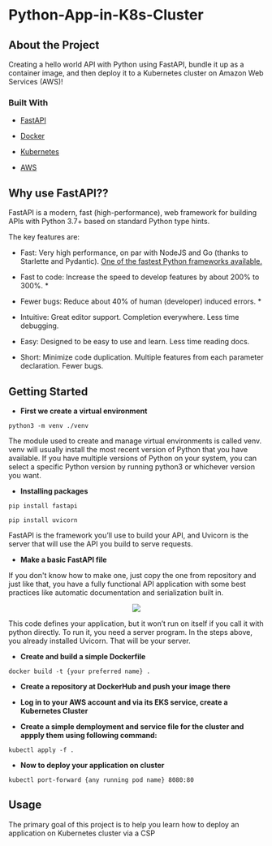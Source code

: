 # Python-App-in-K8s-Cluster


## About the Project

Creating a hello world API with Python using FastAPI, bundle it up as a container image, and then deploy it to a Kubernetes cluster on Amazon Web Services (AWS)!

### Built With

- [FastAPI](https://fastapi.tiangolo.com/)

- [Docker](https://www.docker.com/)

- [Kubernetes](https://kubernetes.io/)
 
- [AWS](https://aws.amazon.com/free/?trk=14a4002d-4936-4343-8211-b5a150ca592b&sc_channel=ps&s_kwcid=AL!4422!3!453325184782!e!!g!!aws&ef_id=Cj0KCQjwk7ugBhDIARIsAGuvgPYe-svQVqVJaGT1aJDi_hLEk2jiaFo4dV8HeDyc263XZs3zp7H4JQUaAuboEALw_wcB:G:s&s_kwcid=AL!4422!3!453325184782!e!!g!!aws&all-free-tier.sort-by=item.additionalFields.SortRank&all-free-tier.sort-order=asc&awsf.Free%20Tier%20Types=*all&awsf.Free%20Tier%20Categories=*all)

## Why use FastAPI??

FastAPI is a modern, fast (high-performance), web framework for building APIs with Python 3.7+ based on standard Python type hints.

The key features are:

- Fast: Very high performance, on par with NodeJS and Go (thanks to Starlette and Pydantic). [One of the fastest Python frameworks available.](https://fastapi.tiangolo.com/#performance)

- Fast to code: Increase the speed to develop features by about 200% to 300%. *

- Fewer bugs: Reduce about 40% of human (developer) induced errors. *

- Intuitive: Great editor support. Completion everywhere. Less time debugging.

- Easy: Designed to be easy to use and learn. Less time reading docs.

- Short: Minimize code duplication. Multiple features from each parameter declaration. Fewer bugs.

## Getting Started

- <b>First we create a virtual environment</b>

```
python3 -m venv ./venv
```

The module used to create and manage virtual environments is called venv. venv will usually install the most recent version of Python that you have available. If you have multiple versions of Python on your system, you can select a specific Python version by running python3 or whichever version you want.

- <b>Installing packages</b>

```
pip install fastapi
```

```
pip install uvicorn
```
FastAPI is the framework you’ll use to build your API, and Uvicorn is the server that will use the API you build to serve requests.

- <b>Make a basic FastAPI file</b>

If you don't know how to make one, just copy the one from repository and just like that, you have a fully functional API application with some best practices like automatic documentation and serialization built in.

<p align = "center">
<img src = "https://user-images.githubusercontent.com/101946115/224777832-5a2728f5-3e75-4863-a26c-4eb5d5c28358.png" />
</p>

This code defines your application, but it won’t run on itself if you call it with python directly. To run it, you need a server program. In the steps above, you already installed Uvicorn. That will be your server.

- <b>Create and build a simple Dockerfile</b>

```
docker build -t {your preferred name} .
```

- <b>Create a repository at DockerHub and push your image there</b>

- <b>Log in to your AWS account and via its EKS service, create a Kubernetes Cluster</b>

- <b>Create a simple demployment and service file for the cluster and appply them using following command:</b>

```
kubectl apply -f .
```

- <b>Now to deploy your application on cluster</b>

```
kubectl port-forward {any running pod name} 8080:80
```

## Usage

The primary goal of this project is to help you learn how to deploy an application on Kubernetes cluster via a CSP
